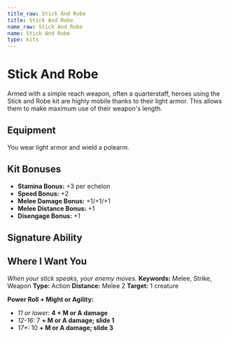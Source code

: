```yaml
---
title_raw: Stick And Robe
title: Stick And Robe
name_raw: Stick And Robe
name: Stick And Robe
type: kits
---
```


# Stick And Robe

Armed with a simple reach weapon, often a quarterstaff, heroes using the Stick and Robe kit are highly mobile thanks to their light armor. This allows them to make maximum use of their weapon's length.

## Equipment

You wear light armor and wield a polearm.

## Kit Bonuses

- **Stamina Bonus:** +3 per echelon
- **Speed Bonus:** +2
- **Melee Damage Bonus:** +1/+1/+1
- **Melee Distance Bonus:** +1
- **Disengage Bonus:** +1

## Signature Ability

## Where I Want You

*When your stick speaks, your enemy moves.* **Keywords:** Melee, Strike, Weapon **Type:** Action **Distance:** Melee 2 **Target:** 1 creature

**Power Roll + Might or Agility:**

- *11 or lower:* **4 + M or A damage**
- *12-16:* 7 **+ M or A damage; slide 1**
- *17+:* 10 **+ M or A damage; slide 3**
